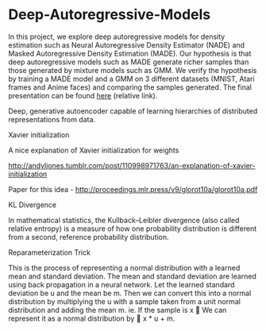 # Deep-Autoregressive-Models

In this project, we explore deep autoregressive models for density estimation such as Neural Autoregressive Density Estimator (NADE) and Masked Autoregressive Density Estimation (MADE). Our hypothesis is that deep autoregressive models such as MADE generate richer samples than those generated by mixture models such as GMM. We verify the hypothesis by training a MADE model and a GMM on 3 different datasets (MNIST, Atari frames and Anime faces) and comparing the samples generated. The final presentation can be found [here](Project_presentation.pdf) (relative link).

Deep, generative autoencoder capable of learning hierarchies of distributed representations from data.

Xavier initialization

A nice explanation of Xavier initialization for weights

http://andyljones.tumblr.com/post/110998971763/an-explanation-of-xavier-initialization

Paper for this idea - http://proceedings.mlr.press/v9/glorot10a/glorot10a.pdf

KL Divergence

In mathematical statistics, the Kullback–Leibler divergence (also called relative entropy) is a measure of how one probability distribution is different from a second, reference probability distribution.

Reparameterization Trick

This is the process of representing a normal distribution with a learned mean and standard deviation. The mean and standard deviation are learned using back propagation in a neural network. Let the learned standard deviation be u and the mean be m. Then we can convert this into a normal distribution by multiplying the u with a sample taken from a unit normal distribution and adding the mean m. ie. If the sample is x   We can represent it as a normal distribution by  x * u + m.


